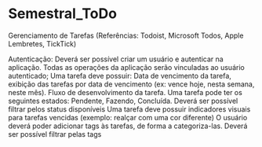 # Semestral_ToDo

Gerenciamento de Tarefas (Referências: Todoist, Microsoft Todos, Apple Lembretes, TickTick)

Autenticação: Deverá ser possível criar um usuário e autenticar na aplicação. Todas as operações da aplicação serão vinculadas ao usuário autenticado;
Uma tarefa deve possuir: Data de vencimento da tarefa, exibição das tarefas por data de vencimento (ex: vence hoje, nesta semana, neste mês). 
        Fluxo de desenvolvimento da tarefa. Uma tarefa pode ter os seguintes estados: Pendente, Fazendo, Concluída. Deverá ser possível filtrar pelos status disponíveis
        Uma tarefa deve possuir indicadores visuais para tarefas vencidas (exemplo: realçar com uma cor diferente)
        O usuário deverá poder adicionar tags às tarefas, de forma a categoriza-las. Deverá ser possível filtrar pelas tags


